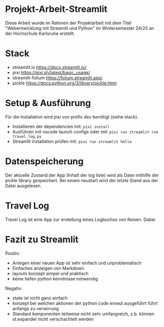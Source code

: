 # Projekt-Arbeit-Streamlit
Diese Arbeit wurde im Rahmen der Projektarbeit mit dem Titel "Webentwicklung mit Streamlit und Python" im Wintersemester 24/25 an der Hochschule Karlsruhe erstellt. 

# Stack
- streamlit.io https://docs.streamlit.io/
- pixi https://pixi.sh/latest/basic_usage/
- streamlit-folium https://folium.streamlit.app/
- pickle https://docs.python.org/3/library/pickle.html


# Setup & Ausführung
Für die Installation wird pixi von prefix dev benötigt (siehe stack).
- Installieren der dependencies mit: `pixi install`
- Ausführen mit vscode launch configs oder mit: `pixi run streamlit run travel_log.py`
- Streamlit installation prüfen mit: `pixi run streamlit hello`
# Datenspeicherung
Der aktuelle Zustand der App (Inhalt der log liste) wird als Datei mithilfe der pickle library gespeichert. Bei einem neustart wird der letzte Stand aus der Datei ausgelesen.
# Travel Log
Travel Log ist eine App zur erstellung eines Logbuches von Reisen.
Dabei 
# Fazit zu Streamlit
Positiv:
- Anlegen einer neuen App ist sehr einfach und unproblematisch
- Einfaches anzeigen von Markdown
- layouts konzept simpel und praktisch
- keine tiefen python kenntnisse notwendig

Negativ:
- state ist nicht ganz einfach
- konzept bei welchen aktionen der python code erneut ausgeführt führt anfangs zu verwirrung
- Standard komponenten teilweise nicht sehr umfangreich, z.b. können st.expander nicht verschachtelt werden